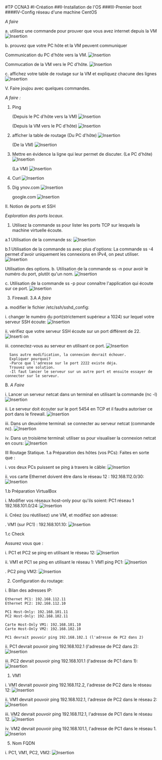 #TP CCNA3
#I-Création
##II-Installation de l'OS
###III-Premier boot
####IV-Config réseau d'une machine CentOS


*A faire*

a. utilisez une commande pour prouver que vous avez internet depuis la VM
![Insertion](./TP3/1.png)

b. prouvez que votre PC hôte et la VM peuvent communiquer

Communication du PC d'hôte vers la VM.
![Insertion](./TP3/3.png)

Commucation de la VM vers le PC d'hôte.
![Insertion](./TP3/2.png)

c. affichez votre table de routage sur la VM et expliquez chacune des lignes
![Insertion](./TP3/4.png)


V. Faire joujou avec quelques commandes.

*A faire :*
   1. Ping

      (Depuis le PC d'hôte vers la VM)
      ![Insertion](./TP3/3.png)

      (Depuis la VM vers le PC d'hôte)
      ![Insertion](./TP3/2.png)

   2. afficher la table de routage
      (Du PC d'hôte)
      ![Insertion](./TP3/11.png)

      (De la VM)
      ![Insertion](./TP3/4.png)

   3. Mettre en évidence la ligne qui leur permet de discuter.
      (Le PC d'hôte)
      ![Insertion](./TP3/12.png)

      (La VM)
      ![Insertion](./TP3/4.png)

   4. Curl
      ![Insertion](./TP3/14.png)

   5. Dig
      ynov.com
      ![Insertion](./TP3/15.png)

      google.com
      ![Insertion](./TP3/16.png)

II. Notion de ports et SSH

 *Exploration des ports locaux.*
  1. Utilisez la commande ss pour lister les ports TCP sur lesquels la machine virtuelle écoute.

 a.1 Utilisation de la commande ss:
     ![Insertion](./TP3/17.png)

 b.1 Utilisation de la commande ss avec plus d'options:
     La commande ss -4 permet d'avoir uniquement les connexions en IPv4, on peut utiliser.
     ![Insertion](./TP3/18.png)

  Utilisation des options.
   b. Utilisation de la commande ss -n pour avoir le numéro du port, plutôt qu'un nom.
      ![Insertion](./TP3/19.png)

   c. Utilisation de la commande ss -p pour connaître l'application qui écoute sur ce port.
      ![Insertion](./TP3/20.png)

  3. Firewall.
  3.A *A faire*

   a. modifier le fichier /etc/ssh/sshd_config:

   i. changer le numéro du port(strictement supérieur a 1024) sur lequel votre serveur SSH écoute:
      ![Insertion](./TP3/22.png)

  ii. vérifiez que votre serveur SSH écoute sur un port différent de 22.
      ![Inserti on](23.png)

 iii. connectez-vous au serveur en utilisant ce port.
      ![Insertion](./TP3/25.png)

      Sans autre modification, la connexion devrait échouer.
      Expliquer pourquoi?
      -Parce que l'adresse sur le port 2222 existe déja.
      Trouvez une solution.
      -Il faut lancer le serveur sur un autre port et ensuite essayer de connecter sur le serveur.

B. *A Faire*

   i. Lancer un serveur netcat dans un terminal en utilisant la commande (nc -l)
      ![Insertion](./TP3/100.png)

  ii. Le serveur doit écouter sur le port 5454 en TCP et il  faudra autoriser ce port dans le firewall.
      ![Insertion](./TP3/27.png)

 iii. Dans un deuxième terminal:
      se connecter au serveur netcat (commande nc).
      ![Insertion](./TP3/101.png)

 iv.  Dans un troisième terminal:
      utiliser ss pour visualiser la connexion netcat en cours:
      ![Insertion](./TP3/103.png)

III Routage Statique.
1.a Préparation des hôtes (vos PCs):
    Faites en sorte que :

i.   vos deux PCs puissent se ping à travers le câble:
     ![Insertion](./TP3/A.png)

ii.  vos carte Ethernet doivent être dans le réseau 12 : 192.168.112.0/30:
     ![Insertion](./TP3/EX1.png)

1.b Préparation VirtualBox

i.  Modifier vos réseaux host-only pour qu'ils soient:
    PC1  réseau 1  192.168.101.0/24:
    ![Insertion](./TP3/O1.PNG)

ii. Créez (ou réutilisez) une VM, et modifiez son adresse:

.    VM1 (sur PC1) : 192.168.101.10:
     ![Insertion](./TP3/O1.PNG)

1.c Check

   Assurez vous que :

i.   PC1 et PC2 se ping en utilisant le réseau 12:
     ![Insertion](./TP3/A.PNG)

ii.   VM1 et PC1 se ping en utilisant le réseau 1:
      VM1 ping PC1:
      ![Insertion](./TP3/c1.PNG)

.     PC2 ping VM2:
      ![Insertion](./TP3/u.PNG)

2. Configuration du routage:

i.  Bilan des adresses IP:

    Ethernet PC1: 192.168.112.11
    Ethernet PC2: 192.168.112.10

    PC1 Host-Only: 192.168.101.11
    PC2 Host-Only: 192.168.102.11

    Carte Host-Only VM1: 192.168.101.10
    Carte Host-Only VM2: 192.168.102.10

    PC1 devrait pouvoir ping 192.168.102.1 (l'adresse de PC2 dans 2)

ii.   PC1 devrait pouvoir ping 192.168.102.1 (l'adresse de PC2 dans 2):
      ![Insertion](./TP3/img1.PNG)

iii.  PC2 devrait pouvoir ping 192.168.101.1 (l'adresse de PC1 dans 1):
      ![Insertion](./TP3/img2.PNG)

1.  VM1

i.  VM1 devrait pouvoir ping 192.168.112.2, l'adresse de PC2 dans le réseau 12:
    ![Insertion](./TP3/okay2.PNG)

ii. VM1 devrait pouvoir ping 192.168.102.1, l'adresse de PC2 dans le réseau 2:
    ![Insertion](./TP3/Capture.PNG)

iii. VM2 devrait pouvoir ping 192.168.112.1, l'adresse de PC1 dans le réseau 12.
     ![Insertion](./TP3/zo2.png)

iv.  VM2 devrait pouvoir ping 192.168.101.1, l'adresse de PC1 dans le réseau 1.
     ![Inserion](zo1.png)

5. Nom FQDN

i.  PC1, VM1, PC2, VM2:
    ![Insertion](./TP3/Capture10.PNG)
